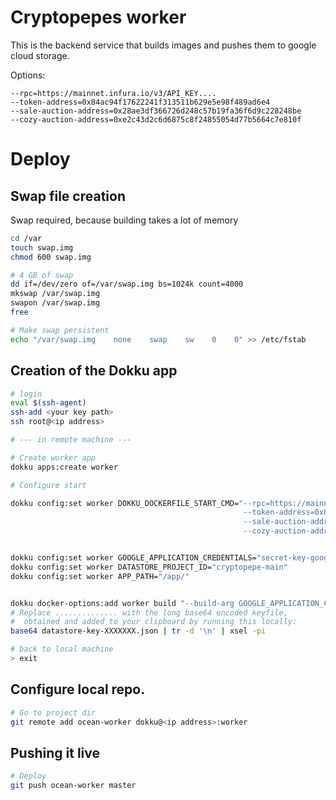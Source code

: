 # Cryptopepes worker

This is the backend service that builds images and pushes them to google cloud storage.

Options:
```
--rpc=https://mainnet.infura.io/v3/API_KEY....
--token-address=0x84ac94f17622241f313511b629e5e98f489ad6e4
--sale-auction-address=0x28ae3df366726d248c57b19fa36f6d9c228248be
--cozy-auction-address=0xe2c43d2c6d6875c8f24855054d77b5664c7e810f
```


# Deploy

## Swap file creation

Swap required, because building takes a lot of memory

```bash
cd /var
touch swap.img
chmod 600 swap.img

# 4 GB of swap
dd if=/dev/zero of=/var/swap.img bs=1024k count=4000
mkswap /var/swap.img
swapon /var/swap.img
free

# Make swap persistent
echo "/var/swap.img    none    swap    sw    0    0" >> /etc/fstab
```

## Creation of the Dokku app

```bash
# login
eval $(ssh-agent)
ssh-add <your key path>
ssh root@<ip address>

# --- in remote machine ---

# Create worker app
dokku apps:create worker

# Configure start

dokku config:set worker DOKKU_DOCKERFILE_START_CMD="--rpc=https://mainnet.infura.io/v3/API_KEY.... \
                                                    --token-address=0x84ac94f17622241f313511b629e5e98f489ad6e4 \
                                                    --sale-auction-address=0x28ae3df366726d248c57b19fa36f6d9c228248be \
                                                    --cozy-auction-address=0xe2c43d2c6d6875c8f24855054d77b5664c7e810f"


dokku config:set worker GOOGLE_APPLICATION_CREDENTIALS="secret-key-google.json"
dokku config:set worker DATASTORE_PROJECT_ID="cryptopepe-main"
dokku config:set worker APP_PATH="/app/"


dokku docker-options:add worker build "--build-arg GOOGLE_APPLICATION_CREDENTIALS=.............."
# Replace .............. with the long base64 encoded keyfile,
#  obtained and added to your clipboard by running this locally:
base64 datastore-key-XXXXXXX.json | tr -d '\n' | xsel -pi

# back to local machine
> exit

```

## Configure local repo.

```bash
# Go to project dir
git remote add ocean-worker dokku@<ip address>:worker
```

## Pushing it live

```bash
# Deploy
git push ocean-worker master
```
